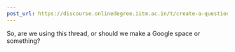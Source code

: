 ```yaml
---
post_url: https://discourse.onlinedegree.iitm.ac.in/t/create-a-question-solving-groups-for-roe/168567/14
---
```

So, are we using this thread, or should we make a Google space or something?
